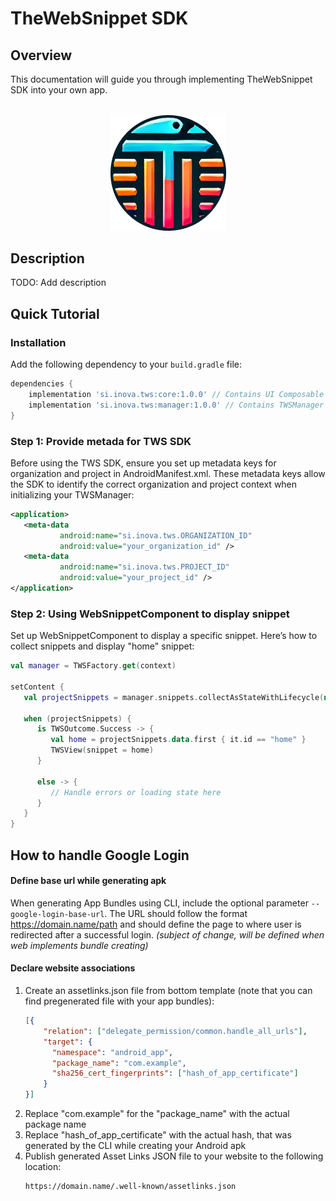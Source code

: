 # TheWebSnippet SDK
## Overview
This documentation will guide you through implementing TheWebSnippet SDK into your own app.

<div style="width: 100%;">
    <img src="images/appIcon.png" alt="My Custom Icon" style="display: block; margin: 32px auto; max-width: 100%; height: auto;" />
</div>

## Description
TODO: Add description

## Quick Tutorial
### Installation

Add the following dependency to your `build.gradle` file:

```gradle
dependencies {
    implementation 'si.inova.tws:core:1.0.0' // Contains UI Composable components for displaying web pages
    implementation 'si.inova.tws:manager:1.0.0' // Contains TWSManager for loading and refreshing snippets in real time
}
```

### Step 1: Provide metada for TWS SDK

Before using the TWS SDK, ensure you set up metadata keys for organization and project in AndroidManifest.xml. 
These metadata keys allow the SDK to identify the correct organization and project context when initializing your TWSManager:

```xml
<application>
   <meta-data
           android:name="si.inova.tws.ORGANIZATION_ID"
           android:value="your_organization_id" />
   <meta-data
           android:name="si.inova.tws.PROJECT_ID"
           android:value="your_project_id" />
</application>
```

### Step 2: Using WebSnippetComponent to display snippet

Set up WebSnippetComponent to display a specific snippet. Here’s how to collect snippets and display "home" snippet:

```kotlin
val manager = TWSFactory.get(context)

setContent {
   val projectSnippets = manager.snippets.collectAsStateWithLifecycle(null).value

   when (projectSnippets) {
      is TWSOutcome.Success -> {
         val home = projectSnippets.data.first { it.id == "home" }
         TWSView(snippet = home)
      }

      else -> {
         // Handle errors or loading state here
      }
   }
}
```

## How to handle Google Login

#### Define base url while generating apk

When generating App Bundles using CLI, include the optional parameter `--google-login-base-url`. The URL should follow the format https://domain.name/path and should define the page to where user is redirected after a successful login.
*(subject of change, will be defined when web implements bundle creating)*

#### Declare website associations
1. Create an assetlinks.json file from bottom template (note that you can find pregenerated file with your app bundles):
    ```json
    [{
        "relation": ["delegate_permission/common.handle_all_urls"],
        "target": {
          "namespace": "android_app",
          "package_name": "com.example",
          "sha256_cert_fingerprints": ["hash_of_app_certificate"]
        }
    }]
    ```
2. Replace "com.example" for the "package_name" with the actual package name
3. Replace "hash_of_app_certificate" with the actual hash, that was generated by the CLI while creating your Android apk
4. Publish generated Asset Links JSON file to your website to the following location:
    ```
    https://domain.name/.well-known/assetlinks.json
    ```
